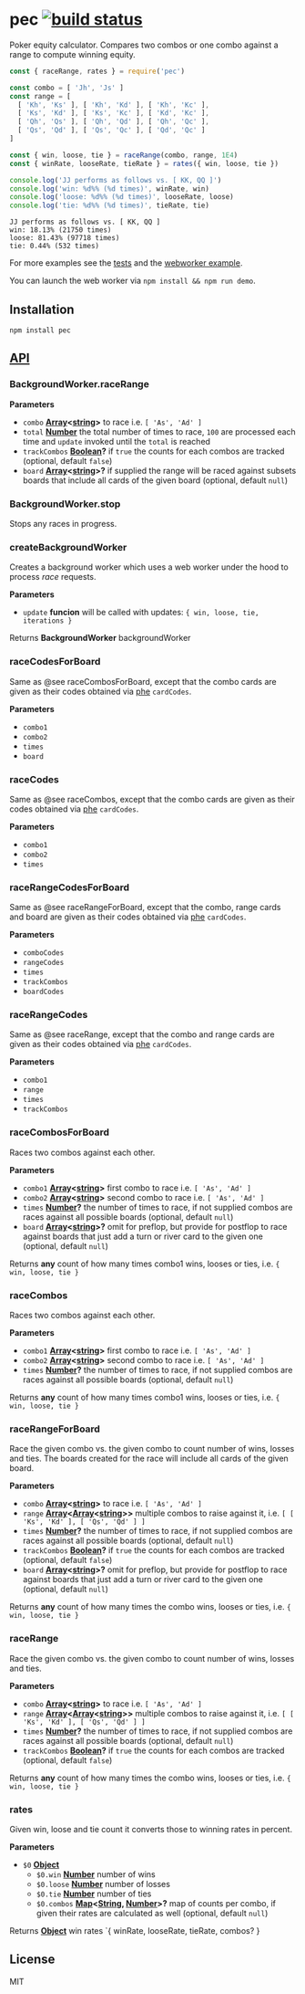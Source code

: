 # pec [![build status](https://secure.travis-ci.org/thlorenz/pec.svg)](http://travis-ci.org/thlorenz/pec)

Poker equity calculator. Compares two combos or one combo against a range to compute winning equity.

```js
const { raceRange, rates } = require('pec')

const combo = [ 'Jh', 'Js' ]
const range = [
  [ 'Kh', 'Ks' ], [ 'Kh', 'Kd' ], [ 'Kh', 'Kc' ],
  [ 'Ks', 'Kd' ], [ 'Ks', 'Kc' ], [ 'Kd', 'Kc' ],
  [ 'Qh', 'Qs' ], [ 'Qh', 'Qd' ], [ 'Qh', 'Qc' ],
  [ 'Qs', 'Qd' ], [ 'Qs', 'Qc' ], [ 'Qd', 'Qc' ]
]

const { win, loose, tie } = raceRange(combo, range, 1E4)
const { winRate, looseRate, tieRate } = rates({ win, loose, tie })

console.log('JJ performs as follows vs. [ KK, QQ ]')
console.log('win: %d%% (%d times)', winRate, win)
console.log('loose: %d%% (%d times)', looseRate, loose)
console.log('tie: %d%% (%d times)', tieRate, tie)
```

    JJ performs as follows vs. [ KK, QQ ]
    win: 18.13% (21750 times)
    loose: 81.43% (97718 times)
    tie: 0.44% (532 times)

For more examples see the [tests](test/pec.single.js) and the [webworker example](examples/webworker.js).

You can launch the web worker via `npm install && npm run demo`.

## Installation

    npm install pec

## [API](https://thlorenz.github.io/pec)

<!-- Generated by documentation.js. Update this documentation by updating the source code. -->

### BackgroundWorker.raceRange

**Parameters**

-   `combo` **[Array](https://developer.mozilla.org/en-US/docs/Web/JavaScript/Reference/Global_Objects/Array)&lt;[string](https://developer.mozilla.org/en-US/docs/Web/JavaScript/Reference/Global_Objects/String)>** to race i.e. `[ 'As', 'Ad' ]`
-   `total` **[Number](https://developer.mozilla.org/en-US/docs/Web/JavaScript/Reference/Global_Objects/Number)** the total number of times to race, `100` are processed
    each time and `update` invoked until the `total` is reached
-   `trackCombos` **[Boolean](https://developer.mozilla.org/en-US/docs/Web/JavaScript/Reference/Global_Objects/Boolean)?** if `true` the counts for each combos are tracked (optional, default `false`)
-   `board` **[Array](https://developer.mozilla.org/en-US/docs/Web/JavaScript/Reference/Global_Objects/Array)&lt;[string](https://developer.mozilla.org/en-US/docs/Web/JavaScript/Reference/Global_Objects/String)>?** if supplied the range will be raced
    against subsets boards that include all cards of the given board (optional, default `null`)

### BackgroundWorker.stop

Stops any races in progress.

### createBackgroundWorker

Creates a background worker which uses a web worker
under the hood to process _race_ requests.

**Parameters**

-   `update` **funcion** will be called with updates: `{ win, loose, tie, iterations }`

Returns **BackgroundWorker** backgroundWorker

### raceCodesForBoard

Same as @see raceCombosForBoard, except that the combo cards are given
as their codes obtained via [phe](https://github.com/thlorenz/phe) `cardCodes`.

**Parameters**

-   `combo1`
-   `combo2`
-   `times`
-   `board`

### raceCodes

Same as @see raceCombos, except that the combo cards are given
as their codes obtained via [phe](https://github.com/thlorenz/phe) `cardCodes`.

**Parameters**

-   `combo1`
-   `combo2`
-   `times`

### raceRangeCodesForBoard

Same as @see raceRangeForBoard, except that the combo, range cards and board are given
as their codes obtained via [phe](https://github.com/thlorenz/phe) `cardCodes`.

**Parameters**

-   `comboCodes`
-   `rangeCodes`
-   `times`
-   `trackCombos`
-   `boardCodes`

### raceRangeCodes

Same as @see raceRange, except that the combo and range cards are given
as their codes obtained via [phe](https://github.com/thlorenz/phe) `cardCodes`.

**Parameters**

-   `combo1`
-   `range`
-   `times`
-   `trackCombos`

### raceCombosForBoard

Races two combos against each other.

**Parameters**

-   `combo1` **[Array](https://developer.mozilla.org/en-US/docs/Web/JavaScript/Reference/Global_Objects/Array)&lt;[string](https://developer.mozilla.org/en-US/docs/Web/JavaScript/Reference/Global_Objects/String)>** first combo to race i.e. `[ 'As', 'Ad' ]`
-   `combo2` **[Array](https://developer.mozilla.org/en-US/docs/Web/JavaScript/Reference/Global_Objects/Array)&lt;[string](https://developer.mozilla.org/en-US/docs/Web/JavaScript/Reference/Global_Objects/String)>** second combo to race i.e. `[ 'As', 'Ad' ]`
-   `times` **[Number](https://developer.mozilla.org/en-US/docs/Web/JavaScript/Reference/Global_Objects/Number)?** the number of times to race, if not supplied combos are races against all possible boards (optional, default `null`)
-   `board` **[Array](https://developer.mozilla.org/en-US/docs/Web/JavaScript/Reference/Global_Objects/Array)&lt;[string](https://developer.mozilla.org/en-US/docs/Web/JavaScript/Reference/Global_Objects/String)>?** omit for preflop, but provide for
    postflop to race against boards that just add a turn or river card to the given one (optional, default `null`)

Returns **any** count of how many times combo1 wins, looses or ties, i.e. `{ win, loose, tie }`

### raceCombos

Races two combos against each other.

**Parameters**

-   `combo1` **[Array](https://developer.mozilla.org/en-US/docs/Web/JavaScript/Reference/Global_Objects/Array)&lt;[string](https://developer.mozilla.org/en-US/docs/Web/JavaScript/Reference/Global_Objects/String)>** first combo to race i.e. `[ 'As', 'Ad' ]`
-   `combo2` **[Array](https://developer.mozilla.org/en-US/docs/Web/JavaScript/Reference/Global_Objects/Array)&lt;[string](https://developer.mozilla.org/en-US/docs/Web/JavaScript/Reference/Global_Objects/String)>** second combo to race i.e. `[ 'As', 'Ad' ]`
-   `times` **[Number](https://developer.mozilla.org/en-US/docs/Web/JavaScript/Reference/Global_Objects/Number)?** the number of times to race, if not supplied combos are races against all possible boards (optional, default `null`)

Returns **any** count of how many times combo1 wins, looses or ties, i.e. `{ win, loose, tie }`

### raceRangeForBoard

Race the given combo vs. the given combo to count number of wins, losses and ties.
The boards created for the race will include all cards of the given board.

**Parameters**

-   `combo` **[Array](https://developer.mozilla.org/en-US/docs/Web/JavaScript/Reference/Global_Objects/Array)&lt;[string](https://developer.mozilla.org/en-US/docs/Web/JavaScript/Reference/Global_Objects/String)>** to race i.e. `[ 'As', 'Ad' ]`
-   `range` **[Array](https://developer.mozilla.org/en-US/docs/Web/JavaScript/Reference/Global_Objects/Array)&lt;[Array](https://developer.mozilla.org/en-US/docs/Web/JavaScript/Reference/Global_Objects/Array)&lt;[string](https://developer.mozilla.org/en-US/docs/Web/JavaScript/Reference/Global_Objects/String)>>** multiple combos to raise against it, i.e. `[ [ 'Ks', 'Kd' ], [ 'Qs', 'Qd' ] ]`
-   `times` **[Number](https://developer.mozilla.org/en-US/docs/Web/JavaScript/Reference/Global_Objects/Number)?** the number of times to race, if not supplied combos are races against all possible boards (optional, default `null`)
-   `trackCombos` **[Boolean](https://developer.mozilla.org/en-US/docs/Web/JavaScript/Reference/Global_Objects/Boolean)?** if `true` the counts for each combos are tracked (optional, default `false`)
-   `board` **[Array](https://developer.mozilla.org/en-US/docs/Web/JavaScript/Reference/Global_Objects/Array)&lt;[string](https://developer.mozilla.org/en-US/docs/Web/JavaScript/Reference/Global_Objects/String)>?** omit for preflop, but provide for
    postflop to race against boards that just add a turn or river card to the given one (optional, default `null`)

Returns **any** count of how many times the combo wins, looses or ties, i.e. `{ win, loose, tie }`

### raceRange

Race the given combo vs. the given combo to count number of wins, losses and ties.

**Parameters**

-   `combo` **[Array](https://developer.mozilla.org/en-US/docs/Web/JavaScript/Reference/Global_Objects/Array)&lt;[string](https://developer.mozilla.org/en-US/docs/Web/JavaScript/Reference/Global_Objects/String)>** to race i.e. `[ 'As', 'Ad' ]`
-   `range` **[Array](https://developer.mozilla.org/en-US/docs/Web/JavaScript/Reference/Global_Objects/Array)&lt;[Array](https://developer.mozilla.org/en-US/docs/Web/JavaScript/Reference/Global_Objects/Array)&lt;[string](https://developer.mozilla.org/en-US/docs/Web/JavaScript/Reference/Global_Objects/String)>>** multiple combos to raise against it, i.e. `[ [ 'Ks', 'Kd' ], [ 'Qs', 'Qd' ] ]`
-   `times` **[Number](https://developer.mozilla.org/en-US/docs/Web/JavaScript/Reference/Global_Objects/Number)?** the number of times to race, if not supplied combos are races against all possible boards (optional, default `null`)
-   `trackCombos` **[Boolean](https://developer.mozilla.org/en-US/docs/Web/JavaScript/Reference/Global_Objects/Boolean)?** if `true` the counts for each combos are tracked (optional, default `false`)

Returns **any** count of how many times the combo wins, looses or ties, i.e. `{ win, loose, tie }`

### rates

Given win, loose and tie count it converts those to winning rates
in percent.

**Parameters**

-   `$0` **[Object](https://developer.mozilla.org/en-US/docs/Web/JavaScript/Reference/Global_Objects/Object)**
    -   `$0.win` **[Number](https://developer.mozilla.org/en-US/docs/Web/JavaScript/Reference/Global_Objects/Number)** number of wins
    -   `$0.loose` **[Number](https://developer.mozilla.org/en-US/docs/Web/JavaScript/Reference/Global_Objects/Number)** number of losses
    -   `$0.tie` **[Number](https://developer.mozilla.org/en-US/docs/Web/JavaScript/Reference/Global_Objects/Number)** number of ties
    -   `$0.combos` **[Map](https://developer.mozilla.org/en-US/docs/Web/JavaScript/Reference/Global_Objects/Map)&lt;[String](https://developer.mozilla.org/en-US/docs/Web/JavaScript/Reference/Global_Objects/String), [Number](https://developer.mozilla.org/en-US/docs/Web/JavaScript/Reference/Global_Objects/Number)>?** map of counts per combo,
        if given their rates are calculated as well (optional, default `null`)

Returns **[Object](https://developer.mozilla.org/en-US/docs/Web/JavaScript/Reference/Global_Objects/Object)** win rates \`{ winRate, looseRate, tieRate, combos? }

## License

MIT
